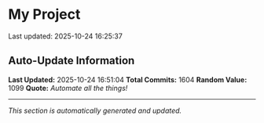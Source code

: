 # My Project


Last updated: 2025-10-24 16:25:37











































































































































































































































































































































































































































































































































































































































































































































































































































































































































































































































































































































































































































































































































































































































































































































































































































































































































































































































































































































































































































































## Auto-Update Information

**Last Updated:** 2025-10-24 16:51:04
**Total Commits:** 1604
**Random Value:** 1099
**Quote:** _Automate all the things!_

---
_This section is automatically generated and updated._